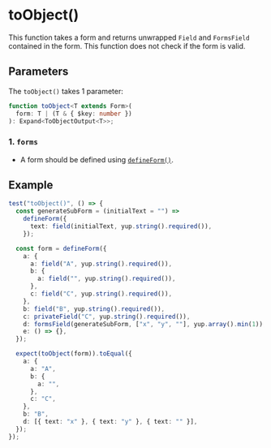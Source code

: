 # toObject()
This function takes a form and returns unwrapped `Field` and `FormsField` contained in the form.
This function does not check if the form is valid.

## Parameters
The `toObject()` takes 1 parameter:

```typescript
function toObject<T extends Form>(
  form: T | (T & { $key: number })
): Expand<ToObjectOutput<T>>;
```

### 1. `forms` <Badge type="danger" text="Required" />
- A form should be defined using [`defineForm()`](/api/defineForm).

## Example
```typescript
test("toObject()", () => {
  const generateSubForm = (initialText = "") =>
    defineForm({
      text: field(initialText, yup.string().required()),
    });

  const form = defineForm({
    a: {
      a: field("A", yup.string().required()),
      b: {
        a: field("", yup.string().required()),
      },
      c: field("C", yup.string().required()),
    },
    b: field("B", yup.string().required()),
    c: privateField("C", yup.string().required()),
    d: formsField(generateSubForm, ["x", "y", ""], yup.array().min(1)),
    e: () => {},
  });

  expect(toObject(form)).toEqual({
    a: {
      a: "A",
      b: {
        a: "",
      },
      c: "C",
    },
    b: "B",
    d: [{ text: "x" }, { text: "y" }, { text: "" }],
  });
});
```